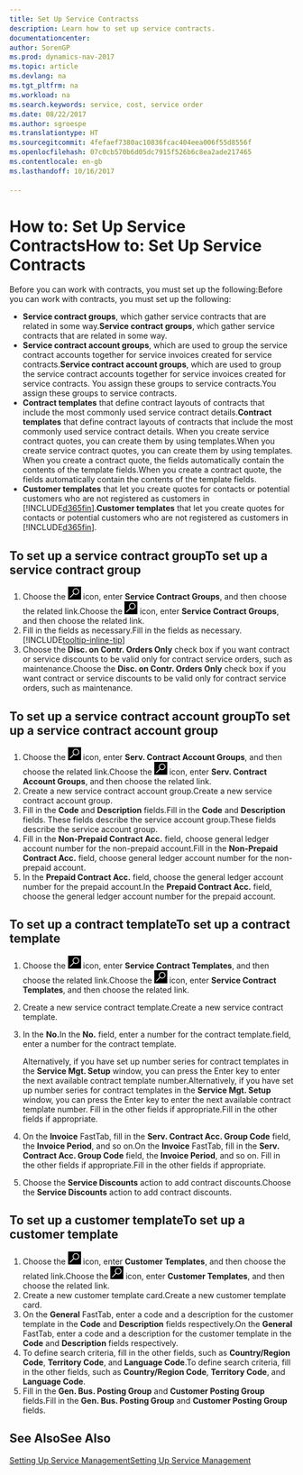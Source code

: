 ```yaml
---
title: Set Up Service Contractss
description: Learn how to set up service contracts.
documentationcenter: 
author: SorenGP
ms.prod: dynamics-nav-2017
ms.topic: article
ms.devlang: na
ms.tgt_pltfrm: na
ms.workload: na
ms.search.keywords: service, cost, service order
ms.date: 08/22/2017
ms.author: sgroespe
ms.translationtype: HT
ms.sourcegitcommit: 4fefaef7380ac10836fcac404eea006f55d8556f
ms.openlocfilehash: 07c0cb570b6d05dc7915f526b6c8ea2ade217465
ms.contentlocale: en-gb
ms.lasthandoff: 10/16/2017

---
```


# <a name="how-to-set-up-service-contracts"></a><span data-ttu-id="71174-103">How to: Set Up Service Contracts</span><span class="sxs-lookup"><span data-stu-id="71174-103">How to: Set Up Service Contracts</span></span>
<span data-ttu-id="71174-104">Before you can work with contracts, you must set up the following:</span><span class="sxs-lookup"><span data-stu-id="71174-104">Before you can work with contracts, you must set up the following:</span></span> 

* <span data-ttu-id="71174-105">**Service contract groups**, which gather service contracts that are related in some way.</span><span class="sxs-lookup"><span data-stu-id="71174-105">**Service contract groups**, which gather service contracts that are related in some way.</span></span>
* <span data-ttu-id="71174-106">**Service contract account groups**, which are used to group the service contract accounts together for service invoices created for service contracts.</span><span class="sxs-lookup"><span data-stu-id="71174-106">**Service contract account groups**, which are used to group the service contract accounts together for service invoices created for service contracts.</span></span> <span data-ttu-id="71174-107">You assign these groups to service contracts.</span><span class="sxs-lookup"><span data-stu-id="71174-107">You assign these groups to service contracts.</span></span>  
* <span data-ttu-id="71174-108">**Contract templates** that define contract layouts of contracts that include the most commonly used service contract details.</span><span class="sxs-lookup"><span data-stu-id="71174-108">**Contract templates** that define contract layouts of contracts that include the most commonly used service contract details.</span></span> <span data-ttu-id="71174-109">When you create service contract quotes, you can create them by using templates.</span><span class="sxs-lookup"><span data-stu-id="71174-109">When you create service contract quotes, you can create them by using templates.</span></span> <span data-ttu-id="71174-110">When you create a contract quote, the fields automatically contain the contents of the template fields.</span><span class="sxs-lookup"><span data-stu-id="71174-110">When you create a contract quote, the fields automatically contain the contents of the template fields.</span></span>
* <span data-ttu-id="71174-111">**Customer templates** that let you create quotes for contacts or potential customers who are not registered as customers in [!INCLUDE[d365fin](includes/d365fin_md.md)].</span><span class="sxs-lookup"><span data-stu-id="71174-111">**Customer templates** that let you create quotes for contacts or potential customers who are not registered as customers in [!INCLUDE[d365fin](includes/d365fin_md.md)].</span></span>  

## <a name="to-set-up-a-service-contract-group"></a><span data-ttu-id="71174-112">To set up a service contract group</span><span class="sxs-lookup"><span data-stu-id="71174-112">To set up a service contract group</span></span>  
1. <span data-ttu-id="71174-113">Choose the ![Search for Page or Report](media/ui-search/search_small.png "Search for Page or Report icon") icon, enter **Service Contract Groups**, and then choose the related link.</span><span class="sxs-lookup"><span data-stu-id="71174-113">Choose the ![Search for Page or Report](media/ui-search/search_small.png "Search for Page or Report icon") icon, enter **Service Contract Groups**, and then choose the related link.</span></span>  
2. <span data-ttu-id="71174-114">Fill in the fields as necessary.</span><span class="sxs-lookup"><span data-stu-id="71174-114">Fill in the fields as necessary.</span></span> [!INCLUDE[tooltip-inline-tip](includes/tooltip-inline-tip_md.md)]
3. <span data-ttu-id="71174-115">Choose the **Disc. on Contr. Orders Only** check box if you want contract or service discounts to be valid only for contract service orders, such as maintenance.</span><span class="sxs-lookup"><span data-stu-id="71174-115">Choose the **Disc. on Contr. Orders Only** check box if you want contract or service discounts to be valid only for contract service orders, such as maintenance.</span></span>  

## <a name="to-set-up-a-service-contract-account-group"></a><span data-ttu-id="71174-116">To set up a service contract account group</span><span class="sxs-lookup"><span data-stu-id="71174-116">To set up a service contract account group</span></span>  
1. <span data-ttu-id="71174-117">Choose the ![Search for Page or Report](media/ui-search/search_small.png "Search for Page or Report icon") icon, enter **Serv. Contract Account Groups**, and then choose the related link.</span><span class="sxs-lookup"><span data-stu-id="71174-117">Choose the ![Search for Page or Report](media/ui-search/search_small.png "Search for Page or Report icon") icon, enter **Serv. Contract Account Groups**, and then choose the related link.</span></span>  
2. <span data-ttu-id="71174-118">Create a new service contract account group.</span><span class="sxs-lookup"><span data-stu-id="71174-118">Create a new service contract account group.</span></span>   
3. <span data-ttu-id="71174-119">Fill in the **Code** and **Description** fields.</span><span class="sxs-lookup"><span data-stu-id="71174-119">Fill in the **Code** and **Description** fields.</span></span> <span data-ttu-id="71174-120">These fields describe the service account group.</span><span class="sxs-lookup"><span data-stu-id="71174-120">These fields describe the service account group.</span></span>  
4. <span data-ttu-id="71174-121">Fill in the **Non-Prepaid Contract Acc.** field, choose general ledger account number for the non-prepaid account.</span><span class="sxs-lookup"><span data-stu-id="71174-121">Fill in the **Non-Prepaid Contract Acc.** field, choose general ledger account number for the non-prepaid account.</span></span>  
5. <span data-ttu-id="71174-122">In the **Prepaid Contract Acc.** field, choose the general ledger account number for the prepaid account.</span><span class="sxs-lookup"><span data-stu-id="71174-122">In the **Prepaid Contract Acc.** field, choose the general ledger account number for the prepaid account.</span></span>  

## <a name="to-set-up-a-contract-template"></a><span data-ttu-id="71174-123">To set up a contract template</span><span class="sxs-lookup"><span data-stu-id="71174-123">To set up a contract template</span></span>  
1. <span data-ttu-id="71174-124">Choose the ![Search for Page or Report](media/ui-search/search_small.png "Search for Page or Report icon") icon, enter **Service Contract Templates**, and then choose the related link.</span><span class="sxs-lookup"><span data-stu-id="71174-124">Choose the ![Search for Page or Report](media/ui-search/search_small.png "Search for Page or Report icon") icon, enter **Service Contract Templates**, and then choose the related link.</span></span>  
2. <span data-ttu-id="71174-125">Create a new service contract template.</span><span class="sxs-lookup"><span data-stu-id="71174-125">Create a new service contract template.</span></span>  
3. <span data-ttu-id="71174-126">In the **No.**</span><span class="sxs-lookup"><span data-stu-id="71174-126">In the **No.**</span></span> <span data-ttu-id="71174-127">field, enter a number for the contract template.</span><span class="sxs-lookup"><span data-stu-id="71174-127">field, enter a number for the contract template.</span></span>  
  
     <span data-ttu-id="71174-128">Alternatively, if you have set up number series for contract templates in the **Service Mgt. Setup** window, you can press the Enter key to enter the next available contract template number.</span><span class="sxs-lookup"><span data-stu-id="71174-128">Alternatively, if you have set up number series for contract templates in the **Service Mgt. Setup** window, you can press the Enter key to enter the next available contract template number.</span></span> <span data-ttu-id="71174-129">Fill in the other fields if appropriate.</span><span class="sxs-lookup"><span data-stu-id="71174-129">Fill in the other fields if appropriate.</span></span>  
  
4. <span data-ttu-id="71174-130">On the **Invoice** FastTab, fill in the **Serv. Contract Acc. Group Code** field, the **Invoice Period**, and so on.</span><span class="sxs-lookup"><span data-stu-id="71174-130">On the **Invoice** FastTab, fill in the **Serv. Contract Acc. Group Code** field, the **Invoice Period**, and so on.</span></span> <span data-ttu-id="71174-131">Fill in the other fields if appropriate.</span><span class="sxs-lookup"><span data-stu-id="71174-131">Fill in the other fields if appropriate.</span></span>  
5. <span data-ttu-id="71174-132">Choose the **Service Discounts** action to add contract discounts.</span><span class="sxs-lookup"><span data-stu-id="71174-132">Choose the **Service Discounts** action to add contract discounts.</span></span>  

## <a name="to-set-up-a-customer-template"></a><span data-ttu-id="71174-133">To set up a customer template</span><span class="sxs-lookup"><span data-stu-id="71174-133">To set up a customer template</span></span>  
1. <span data-ttu-id="71174-134">Choose the ![Search for Page or Report](media/ui-search/search_small.png "Search for Page or Report icon") icon, enter **Customer Templates**, and then choose the related link.</span><span class="sxs-lookup"><span data-stu-id="71174-134">Choose the ![Search for Page or Report](media/ui-search/search_small.png "Search for Page or Report icon") icon, enter **Customer Templates**, and then choose the related link.</span></span>  
2. <span data-ttu-id="71174-135">Create a new customer template card.</span><span class="sxs-lookup"><span data-stu-id="71174-135">Create a new customer template card.</span></span>  
3. <span data-ttu-id="71174-136">On the **General** FastTab, enter a code and a description for the customer template in the **Code** and **Description** fields respectively.</span><span class="sxs-lookup"><span data-stu-id="71174-136">On the **General** FastTab, enter a code and a description for the customer template in the **Code** and **Description** fields respectively.</span></span> 
4. <span data-ttu-id="71174-137">To define search criteria, fill in the other fields, such as **Country/Region Code**, **Territory Code**, and **Language Code**.</span><span class="sxs-lookup"><span data-stu-id="71174-137">To define search criteria, fill in the other fields, such as **Country/Region Code**, **Territory Code**, and **Language Code**.</span></span>  
5. <span data-ttu-id="71174-138">Fill in the **Gen. Bus. Posting Group** and **Customer Posting Group** fields.</span><span class="sxs-lookup"><span data-stu-id="71174-138">Fill in the **Gen. Bus. Posting Group** and **Customer Posting Group** fields.</span></span>  

## <a name="see-also"></a><span data-ttu-id="71174-139">See Also</span><span class="sxs-lookup"><span data-stu-id="71174-139">See Also</span></span>
[<span data-ttu-id="71174-140">Setting Up Service Management</span><span class="sxs-lookup"><span data-stu-id="71174-140">Setting Up Service Management</span></span>](service-setup-service.md)
